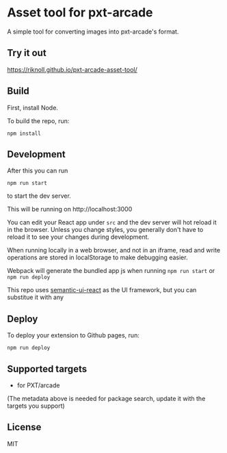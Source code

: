 # Asset tool for pxt-arcade

A simple tool for converting images into pxt-arcade's format.

## Try it out

https://riknoll.github.io/pxt-arcade-asset-tool/

## Build

First, install Node.

To build the repo, run:

```
npm install
```

## Development

After this you can run
```
npm run start
```
to start the dev server.

This will be running on http://localhost:3000

You can edit your React app under ``src`` and the dev server will hot reload it in the browser. Unless you change styles, you generally don't have to reload it to see your changes during development.

When running locally in a web browser, and not in an iframe, read and write operations are stored in localStorage to make debugging easier.

Webpack will generate the bundled app js when running ``npm run start`` or ``npm run deploy``

This repo uses [semantic-ui-react](https://github.com/Semantic-Org/Semantic-UI-React) as the UI framework, but you can substitue it with any

## Deploy

To deploy your extension to Github pages, run:

```
npm run deploy
```

## Supported targets
* for PXT/arcade

(The metadata above is needed for package search, update it with the targets you support)

## License

MIT
